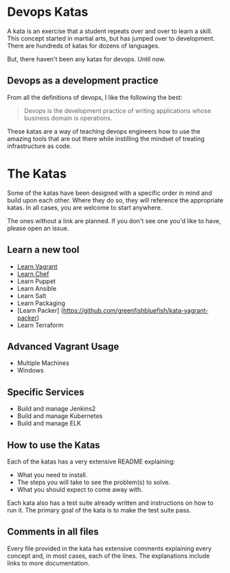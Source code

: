 # Devops Katas

A kata is an exercise that a student repeats over and over to learn a skill.
This concept started in martial arts, but has jumped over to development. There
are hundreds of katas for dozens of languages.

But, there haven't been any katas for devops. Until now.

## Devops as a development practice

From all the definitions of devops, I like the following the best:

> Devops is the development practice of writing applications whose business domain is operations.

These katas are a way of teaching devops engineers how to use the amazing tools
that are out there while instilling the mindset of treating infrastructure as
code.

# The Katas

Some of the katas have been designed with a specific order in mind and build
upon each other. Where they do so, they will reference the appropriate katas. In
all cases, you are welcome to start anywhere.

The ones without a link are planned. If you don't see one you'd like to have,
please open an issue.

## Learn a new tool

* [Learn Vagrant](https://github.com/greenfishbluefish/kata-vagrant-linux)
* [Learn Chef](https://github.com/greenfishbluefish/kata-vagrant-chef)
* Learn Puppet
* Learn Ansible
* Learn Salt
* Learn Packaging
* [Learn Packer] (https://github.com/greenfishbluefish/kata-vagrant-packer)
* Learn Terraform

## Advanced Vagrant Usage

* Multiple Machines
* Windows

## Specific Services

* Build and manage Jenkins2
* Build and manage Kubernetes
* Build and manage ELK

## How to use the Katas

Each of the katas has a very extensive README explaining:

* What you need to install.
* The steps you will take to see the problem(s) to solve.
* What you should expect to come away with.

Each kata also has a test suite already written and instructions on how to run
it. The primary goal of the kata is to make the test suite pass.

## Comments in all files

Every file provided in the kata has extensive comments explaining every concept
and, in most cases, each of the lines. The explanations include links to more
documentation.
